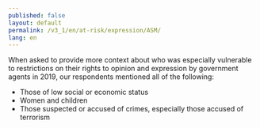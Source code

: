 ```yaml
---
published: false
layout: default
permalink: /v3_1/en/at-risk/expression/ASM/
lang: en
---
```

When asked to provide more context about who was especially vulnerable to restrictions on their rights to opinion and expression by government agents in 2019, our respondents mentioned all of the following:

-	Those of low social or economic status
-	Women and children
-	Those suspected or accused of crimes, especially those accused of terrorism

